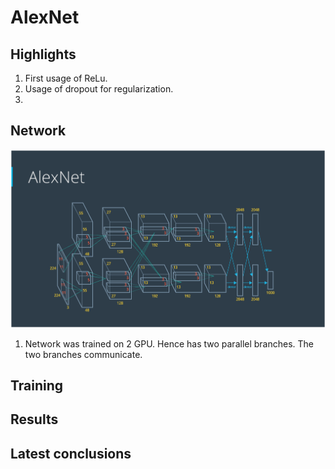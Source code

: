 # AlexNet 

## Highlights
1. First usage of ReLu.
1. Usage of dropout for regularization.
1. 


## Network
![AlexNet Network architecture](./Figures/alexnet.png)

1. Network was trained on 2 GPU. Hence has two parallel branches. The two branches communicate.


## Training

## Results


## Latest conclusions




